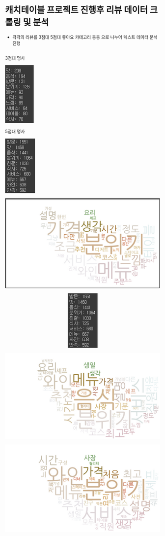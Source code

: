# 캐치테이블 프로젝트 진행후 리뷰 데이터 크롤링 및 분석
* 각각의 리뷰를 3점대 5점대 좋아요 카테고리 등등 으로 나누어 텍스트 데이터 분석 진행

<p style="display: flex;" align="center">
  <div>
    <p>3점대 명사</p>
    <img src="./3_name.png">
  </div>
    <div>
    <p>5점대 명사</p>
   <img src="./5_name.png">
  </div>
</p>

<p align="center">
  <img src="./3_wordcloud.png">
</p>

<p align="center">
  <img src="./5_name.png">
</p>

<p align="center">
  <img src="./5_wordcloud.png">
</p>

<p align="center">
  <img src="./cate_wordcloud.png">
</p>
